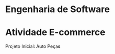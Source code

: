 Engenharia de Software
======================
 Atividade E-commerce
======================
Projeto Inicial: Auto Peças